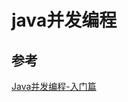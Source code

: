 # java并发编程

## 参考
[Java并发编程-入门篇](https://www.cnblogs.com/dolphin0520/category/1426288.html?tdsourcetag=s_pctim_aiomsg)